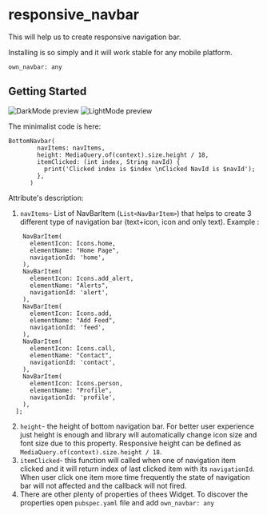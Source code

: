 # responsive_navbar

This will help us to create responsive navigation bar.

Installing is so simply and it will work stable for any mobile platform.

```own_navbar: any```

## Getting Started
![DarkMode preview](src/1.png)
![LightMode preview](src/2.png)

The minimalist code is here:


```
BottomNavbar(
        navItems: navItems,
        height: MediaQuery.of(context).size.height / 18,
        itemClicked: (int index, String navId) {
          print('Clicked index is $index \nClicked NavId is $navId');
        },
      )
```
Attribute's description: 
1. ```navItems```- List of  NavBarItem (```List<NavBarItem>```) that helps to create 3 different type of navigation bar (text+icon, icon and only text).
Example :
```final List<NavBarItem> navItems = [
    NavBarItem(
      elementIcon: Icons.home,
      elementName: "Home Page",
      navigationId: 'home',
    ),
    NavBarItem(
      elementIcon: Icons.add_alert,
      elementName: "Alerts",
      navigationId: 'alert',
    ),
    NavBarItem(
      elementIcon: Icons.add,
      elementName: "Add Feed",
      navigationId: 'feed',
    ),
    NavBarItem(
      elementIcon: Icons.call,
      elementName: "Contact",
      navigationId: 'contact',
    ),
    NavBarItem(
      elementIcon: Icons.person,
      elementName: "Profile",
      navigationId: 'profile',
    ),
  ];
  ```
2. ```height```- the height of bottom navigation bar. For better user experience just height is enough and library will automatically change icon size and font size due to this property.
Responsive height can be defined as ```MediaQuery.of(context).size.height / 18```.
3. ```itemClicked```- this function will called when one of navigation item clicked and it will return index of last clicked item with its ```navigationId```.
When user click one item more time frequently the state of navigation bar will not affected and the callback will not fired.
4. There are other plenty of properties of thees Widget. To discover the properties open ```pubspec.yaml``` file and add ```own_navbar: any```

